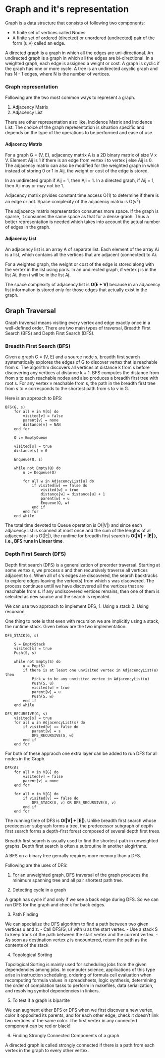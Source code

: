 # Graph and it's representation

Graph is a data structure that consists of following two components:
- A finite set of vertices called Nodes
- A finite set of ordered (directed) or unordered (undirected) pair of the form (u,v) called an edge. 

A directed graph is a graph in which all the edges are uni-directional. An undirected graph is a graph in which all the 
edges are bi-directional. In a weighted graph, each edge is assigned a weight or cost. A graph is cyclic if the graph 
has one or more cycle. A tree is an undirected acyclic graph and has N - 1 edges, where N is the number of vertices.

### Graph representation
Following are the two most common ways to represent a graph.

1. Adjacency Matrix
2. Adjacency List

There are other representation also like, Incidence Matrix and Incidence List. The choice of the graph representation is 
situation specific and depends on the type of the operations to be performed and ease of use.

#### Adjacency Matrix
For a graph G = (V, E), adjacency matrix A is a 2D binary matrix of size V x V. Element Aij is 1 if there is an edge
from vertex i to vertex j else Aij is 0. The adjacency matrix can also be modified for the weighted graph in which 
instead of storing 0 or 1 in Aij, the weight or cost of the edge is stored.

In an undirected graph if Aij = 1, then Aji = 1. In a directed graph, if Aij = 1, then Aji may or may not be 1.

Adjacency matrix prvides constant time access O(1) to determine if there is an edge or not. Space complexity of the 
adjacency matrix is O(v<sup>2</sup>). 

The adjacency matrix representation consumes more space. If the graph is sparse, it consumes the same space as that for 
a dense graoh. Thus a better representation is needed which takes into account the actual number of edges in the graph.

#### Adjacency List
An adjacency list is an array A of separate list. Each element of the array Ai is a list, which contains all the
vertices that are adjacent (connected) to Ai.

For a weighted graph, the weight or cost of the edge is stored along with the vertex in the list using paris. In an 
undirected graph, if vertex j is in the list Ai, then i will be in the list Aj.

The space complexity of adjacency list is **O(E + V)** because in an adjacency list information is stored only for those
edges that actually exist in the graph.


## Graph Traversal
Graph traversal means visiting every vertex and edge exactly once in a well-defined order. There are two main types of 
traversal, Breadth First Search (BFS) and Depth First Search (DFS).

### Breadth First Search (BFS)
Given a graph G = (V, E) and a source node s, breadth first search systematically explores the edges of G to discover 
vertex that is reachable from s. The algorithm discovers all vertices at distance k from s before discovering any 
vertices at distance k + 1. BFS computes the distance from from s to each reachable nodes and also produces a breadth
first tree with root s. For any vertex v reachable from s, the path in the breadth first tree from s to v corresponds 
to the shortest path from s to v in G.

Here is an approach to BFS:
```
BFS(G, s)
	for all v in V[G] do
		visited[v] = false
		parent[v] = none
		distance[v] = NAN
	end for

	Q := EmptyQueue

	visited[s] = true
	distance[s] = 0

	Enqueue(Q, s)

	while not Empty(Q) do
		u := Dequeue(Q)

		for all w in AdjacencyList[u] do
			if visited[w] == false do
				visited[w] = true
				distance[w] = distance[u] + 1
				parent[w] = u
				Enqueue(Q, w)
			end if
		end for
	end while

```
The total time devoted to Queue operation is O(|V|) and since each adjacency list is scanned at most once and the sum 
of the lengths of all adjacency list is O(|E|), the runtime for breadth first search is **O(|V| + |E| ), i.e., BFS 
runs in Linear time**.

### Depth First Search (DFS)
Depth first search (DFS) is a generalization of preorder traversal. Starting at some vertex *s*, we process s and then 
recursively traverse all vertices adjacent to s. When all of s's edges are discovered, the search backtracks to explore
edges leaving the vertex(s) from which s was discovered. The process continues untill we have discovered all the 
vertices that are reachable from s. If any undiscovered vertices remains, then one of them is selected as new source 
and the search is repeated. 

We can use two approach to implement DFS, 1. Using a stack 2. Using recursion 

One thing to note is that even with recursion we are implicitly using a stack, the runtime stack. Given below are the 
two implementation.

```
DFS_STACK(G, s)

	S = EmptyStack
	visited[s] = true
	Push(S, s)

	while not Empty(S) do
		u = Pop(S)
		if there is at least one unvisited vertex in AdjacencyList(u) then
			Pick w to be any unvisited vertex in AdjacencyList(u)
			Push(S, u)
			visited[w] = true
			parent[w] = u
			Push(S, w)
		end if
	end while

```

```
DFS_RECURSIVE(G, s)
	visited[s] = true
	for all w in AdjacencyList(s) do
		if visited[w] == false do
			parent[w] = s
			DFS_RECURSIVE(G, w)
		end if
	end for
```
For both of these appraoch one extra layer can be added to run DFS for all nodes in the Graph.

```
DFS(G)
	for all v in V[G] do
		visited[v] = false
		parent[v] = none
	end for

	for all v in V[G] do
		if visited[v] == false do
			DFS_STACK(G, v) OR DFS_RECURSIVE(G, v)
		end if
	end for
```

The running time of DFS is **O(|V| + |E|)**. Unlike breadth first search whose predecessor subgraph forms a tree, the 
predecessor subgraph of depth first search forms a depth-first forest composed of several depth first trees.

Breadth first search is usually used to find the shortest-path in unweighted graphs. Depth first search is often a 
subroutine in another alogirthms.

A BFS on a binary tree genrally requires more memory than a DFS.

Following are the uses of DFS:
1. For an unweighted graph, DFS traversal of the graph produces the minimum spanning tree and all pair shortest path tree.

2. Detecting cycle in a graph

A graph has cycle if and only if we see a back edge during DFS. So we can run DFS for the graph and check for back edges. 

3. Path Finding

We can specialize the DFS algorithm to find a path between two given vertices u and z.
	- Call DFS(G, u) with u as the start vertex.
	- Use a stack S to keep track of the path between the start vertex and the current vertex.
	- As soon as destination vertex z is encountered, return the path as the contents of the stack 

4. Topological Sorting

Topological Sorting is mainly used for scheduling jobs from the given dependencies among jobs. In computer science, 
applications of this type arise in instruction scheduling, ordering of formula cell evaluation when recomputing formula 
values in spreadsheets, logic synthesis, determining the order of compilation tasks to perform in makefiles, data 
serialization, and resolving symbol dependencies in linkers. 

5. To test if a graph is bipartite

We can augment either BFS or DFS when we first discover a new vertex, color it opposited its parents, and for each other 
edge, check it doesn’t link two vertices of the same color. The first vertex in any connected component can be red or black! 

6. Finding Strongly Connected Components of a graph 

A directed graph is called strongly connected if there is a path from each vertex in the graph to every other vertex. 

